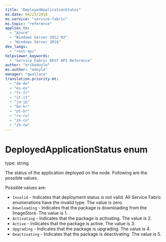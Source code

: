 ```yaml
---
title: "DeployedApplicationStatus"
ms.date: 04/23/2018
ms.service: "service-fabric"
ms.topic: "reference"
applies_to: 
  - "Azure"
  - "Windows Server 2012 R2"
  - "Windows Server 2016"
dev_langs: 
  - "rest-api"
helpviewer_keywords: 
  - "Service Fabric REST API Reference"
author: "erikadoyle"
ms.author: "edoyle"
manager: "gwallace"
translation.priority.mt: 
  - "de-de"
  - "es-es"
  - "fr-fr"
  - "it-it"
  - "ja-jp"
  - "ko-kr"
  - "pt-br"
  - "ru-ru"
  - "zh-cn"
  - "zh-tw"
---
```

# DeployedApplicationStatus enum

type: string

The status of the application deployed on the node. Following are the possible values.


Possible values are: 

  - `Invalid` - Indicates that deployment status is not valid. All Service Fabric enumerations have the invalid type. The value is zero.
  - `Downloading` - Indicates that the package is downloading from the ImageStore. The value is 1.
  - `Activating` - Indicates that the package is activating. The value is 2.
  - `Active` - Indicates that the package is active. The value is 3.
  - `Upgrading` - Indicates that the package is upgrading. The value is 4.
  - `Deactivating` - Indicates that the package is deactivating. The value is 5.


